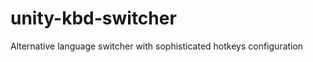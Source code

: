 unity-kbd-switcher
==================

Alternative language switcher with sophisticated hotkeys configuration
